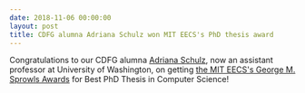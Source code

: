 ```yaml
---
date: 2018-11-06 00:00:00
layout: post
title: CDFG alumna Adriana Schulz won MIT EECS's PhD thesis award
---
```


Congratulations to our CDFG alumna [Adriana Schulz](https://homes.cs.washington.edu/~adriana/), now an assistant professor at University of Washington, on getting [the MIT EECS's George M. Sprowls Awards](http://www.eecs.mit.edu/news-events/announcements/eecs-presents-annual-awards-outstanding-phd-and-sm-theses?fbclid=IwAR0A9NJSPNPOqQBwimKPETBRP1uvRP5E3CvTlPw2xbV0839UwEhELqvrP6M) for Best PhD Thesis in Computer Science!